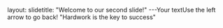 layout: slidetitle: "Welcome to our second slide!"
---Your textUse the left arrow to go back!
"Hardwork is the key to success"
